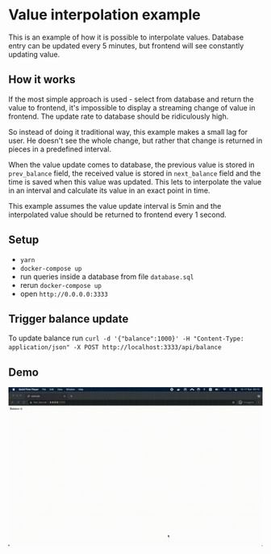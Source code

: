 # Value interpolation example

This is an example of how it is possible to interpolate values. Database entry can be updated every 5 minutes,
but frontend will see constantly updating value.

## How it works

If the most simple approach is used - select from database and return the value to frontend, it's impossible to
display a streaming change of value in frontend. The update rate to database should be ridiculously high.

So instead of doing it traditional way, this example makes a small lag for user. He doesn't see the whole change,
but rather that change is returned in pieces in a predefined interval.

When the value update comes to database, the previous value is stored in `prev_balance` field, the received
value is stored in `next_balance` field and the time is saved when this value was updated. This lets to interpolate
the value in an interval and calculate its value in an exact point in time.

This example assumes the value update interval is 5min and the interpolated value should be returned to frontend
every 1 second.

## Setup

- `yarn`
- `docker-compose up`
- run queries inside a database from file `database.sql`
- rerun `docker-compose up`
- open `http://0.0.0.0:3333`

## Trigger balance update

To update balance run `curl -d '{"balance":1000}' -H "Content-Type: application/json" -X POST http://localhost:3333/api/balance`

## Demo

![Alt Text](https://github.com/alfamegaxq/value-interpolation/blob/main/rec.gif)
